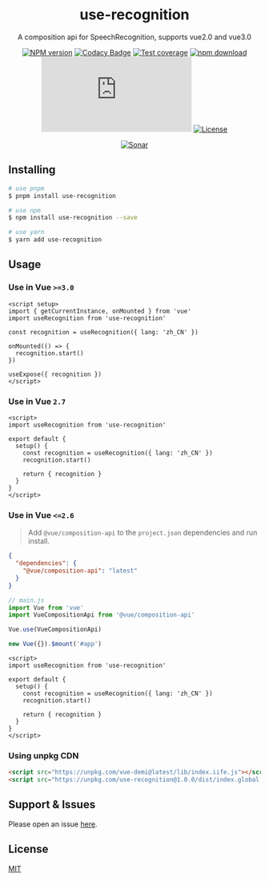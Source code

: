 <div style="text-align: center;" align="center">

# use-recognition

A composition api for SpeechRecognition, supports vue2.0 and vue3.0

[![NPM version][npm-image]][npm-url]
[![Codacy Badge][codacy-image]][codacy-url]
[![Test coverage][codecov-image]][codecov-url]
[![npm download][download-image]][download-url]
[![gzip][gzip-image]][gzip-url]
[![License][license-image]][license-url]

[![Sonar][sonar-image]][sonar-url]

</div>

<div style="text-align: center; margin-bottom: 20px;" align="center">

</div>

## Installing

```bash
# use pnpm
$ pnpm install use-recognition

# use npm
$ npm install use-recognition --save

# use yarn
$ yarn add use-recognition
```

## Usage

### Use in Vue `>=3.0`

```vue
<script setup>
import { getCurrentInstance, onMounted } from 'vue'
import useRecognition from 'use-recognition'

const recognition = useRecognition({ lang: 'zh_CN' })

onMounted(() => {
  recognition.start()
})

useExpose({ recognition })
</script>
```

### Use in Vue `2.7`

```vue
<script>
import useRecognition from 'use-recognition'

export default {
  setup() {
    const recognition = useRecognition({ lang: 'zh_CN' })
    recognition.start()

    return { recognition }
  }
}
</script>
```

### Use in Vue `<=2.6`

> Add `@vue/composition-api` to the `project.json` dependencies and run install.

```json
{
  "dependencies": {
    "@vue/composition-api": "latest"
  }
}
```

```js
// main.js
import Vue from 'vue'
import VueCompositionApi from '@vue/composition-api'

Vue.use(VueCompositionApi)

new Vue({}).$mount('#app')
```

```vue
<script>
import useRecognition from 'use-recognition'

export default {
  setup() {
    const recognition = useRecognition({ lang: 'zh_CN' })
    recognition.start()

    return { recognition }
  }
}
</script>
```

### Using unpkg CDN

```html
<script src="https://unpkg.com/vue-demi@latest/lib/index.iife.js"></script>
<script src="https://unpkg.com/use-recognition@1.0.0/dist/index.global.prod.js"></script>
```

## Support & Issues

Please open an issue [here](https://github.com/saqqdy/uni-use/issues).

## License

[MIT](LICENSE)

[npm-image]: https://img.shields.io/npm/v/use-recognition.svg?style=flat-square
[npm-url]: https://npmjs.org/package/use-recognition
[codacy-image]: https://app.codacy.com/project/badge/Grade/f70d4880e4ad4f40aa970eb9ee9d0696
[codacy-url]: https://www.codacy.com/gh/saqqdy/use-recognition/dashboard?utm_source=github.com&utm_medium=referral&utm_content=saqqdy/use-recognition&utm_campaign=Badge_Grade
[codecov-image]: https://img.shields.io/codecov/c/github/saqqdy/use-recognition.svg?style=flat-square
[codecov-url]: https://codecov.io/github/saqqdy/use-recognition?branch=master
[download-image]: https://img.shields.io/npm/dm/use-recognition.svg?style=flat-square
[download-url]: https://npmjs.org/package/use-recognition
[gzip-image]: http://img.badgesize.io/https://unpkg.com/use-recognition/dist/index.global.prod.js?compression=gzip&label=gzip%20size:%20JS
[gzip-url]: http://img.badgesize.io/https://unpkg.com/use-recognition/dist/index.global.prod.js?compression=gzip&label=gzip%20size:%20JS
[license-image]: https://img.shields.io/badge/License-MIT-blue.svg
[license-url]: LICENSE
[sonar-image]: https://sonarcloud.io/api/project_badges/quality_gate?project=saqqdy_uni-use
[sonar-url]: https://sonarcloud.io/dashboard?id=saqqdy_uni-use
